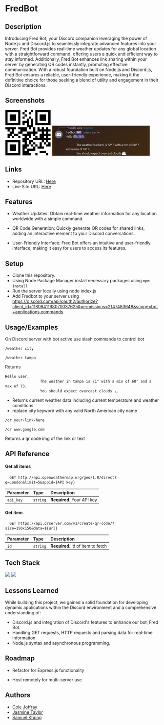 
# FredBot


## Description

Introducing Fred Bot, your Discord companion leveraging the power of Node.js and Discord.js to seamlessly integrate advanced features into your server. 
Fred Bot provides real-time weather updates for any global location with a straightforward command, offering users a quick and efficient way to stay informed. Additionally, Fred Bot enhances link sharing within your server by generating QR codes instantly, promoting effective communication. With a robust foundation built on Node.js and Discord.js, Fred Bot ensures a reliable, user-friendly experience, making it the definitive choice for those seeking a blend of utility and engagement in their Discord interactions. 


## Screenshots

![Sample QR](example.png)
![Weather Response](weather.png)



## Links

- Repository URL: [Here]()
- Live Site URL: [Here]()



## Features
+ Weather Updates: Obtain real-time weather information for any location worldwide with a simple command.

+ QR Code Generation: Quickly generate QR codes for shared links, adding an interactive element to your Discord conversations.

+ User-Friendly Interface: Fred Bot offers an intuitive and user-friendly interface, making it easy for users to access its features.

## Setup
+ Clone this repository.
+ Using Node Package Manager install necessary packages using ```npm install```
+ Run the server locally using node index.js
+ Add Fredbot to your server using https://discord.com/api/oauth2/authorize?client_id=1180641168070037625&permissions=2147483648&scope=bot+applications.commands




## Usage/Examples

On Discord server with bot active use slash commands to control bot

```text
/weather city
```
```text
/weather tampa 
```
Returns
```text
Hello user,
                The weather in tampa is 71° with a min of 68° and a max of 73. 
                You should expect overcast clouds ☁️.
```
* Returns current weather data including current temperature and weather conditions
* replace city keyword with any valid North American city name

```text
/qr your-link-here
```
```
/qr www.google.com
```
Returns a qr code img of the link or text

## API Reference

#### Get all items

```http
  GET http://api.openweathermap.org/geo/1.0/direct?q=London&limit=5&appid={API key}
```

| Parameter | Type     | Description                |
| :-------- | :------- | :------------------------- |
| `api_key` | `string` | **Required**. Your API key |

#### Get item

```http
  GET https://api.qrserver.com/v1/create-qr-code/?size=150x150&data=${url}
```

| Parameter | Type     | Description                       |
| :-------- | :------- | :-------------------------------- |
| `id`      | `string` | **Required**. Id of item to fetch |



## Tech Stack

<img src="https://img.shields.io/badge/JavaScript-323330?style=for-the-badge&logo=javascript&logoColor=F7DF1E" />
<img src="https://img.shields.io/badge/Node%20js-339933?style=for-the-badge&logo=nodedotjs&logoColor=white" />

## Lessons Learned

While building this project, we gained a solid foundation for developing dynamic applications within the Discord environment and a comprehensive understanding of:

  - Discord.js and integration of Discord's features to enhance our bot, Fred Bot.
  - Handling GET requests,  HTTP requests and parsing data for real-time information.
  - Node.js syntax and asynchronous programming. 



## Roadmap

- Refactor for Express.js functionality

- Host remotely for multi-server use


## Authors

- [Cole Joffray](https://github.com/colejoffray)
- [Jasmine Taylor](https://github.com/codewithjazzy)
- [Samuel Khong](https://github.com/samuelkhong)

